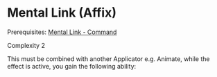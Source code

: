 # Mental Link (Affix)

Prerequisites: [Mental Link - Command](https://docs.google.com/document/d/1vI-IAbJokljZw4UKFW5vd6wz5fVYj52uFDCSoCZacHQ/edit#heading=h.opgiv1b35v4q)

Complexity 2

This must be combined with another Applicator e.g. Animate, while the effect is active, you gain the following ability:
